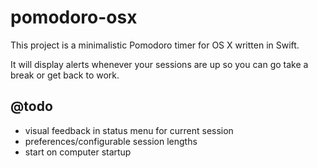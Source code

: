 # pomodoro-osx

This project is a minimalistic Pomodoro timer for OS X written in Swift.

It will display alerts whenever your sessions are up so you can go take a break or get back to work.

## @todo

- visual feedback in status menu for current session
- preferences/configurable session lengths
- start on computer startup
